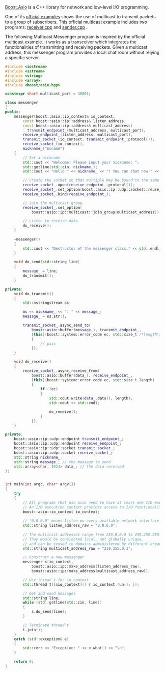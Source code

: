[Boost.Asio](https://www.boost.org/doc/libs/1_75_0/doc/html/boost_asio.html) is a C++ library for network and low-level I/O programming.

One of its [official examples](https://www.boost.org/doc/libs/1_75_0/doc/html/boost_asio/examples/cpp11_examples.html) shows the use of multicast to transmit packets to a group of subscribers.
This official multicast example includes two programs: 
[receiver.cpp](https://www.boost.org/doc/libs/1_75_0/doc/html/boost_asio/example/cpp11/multicast/receiver.cpp) 
and [sender.cpp](https://www.boost.org/doc/libs/1_75_0/doc/html/boost_asio/example/cpp11/multicast/sender.cpp)
.

The following Multicast Messenger program is inspired by the official multicast example.
It works as a transceiver which integrates the functionalities of transmitting and receiving packets.
Given a multicast address, this messenger program provides a local chat room without relying a specific server.

```c++
#include <iostream>
#include <sstream>
#include <string>
#include <array>
#include <boost/asio.hpp>

constexpr short multicast_port = 30001;

class messenger
{
public:
    messenger(boost::asio::io_context& io_context,
        const boost::asio::ip::address& listen_address,
        const boost::asio::ip::address& multicast_address)
        : transmit_endpoint_(multicast_address, multicast_port),
        receive_endpoint_(listen_address, multicast_port),
        transmit_socket_(io_context, transmit_endpoint_.protocol()),
        receive_socket_(io_context),
        nickname_("noname")
    {
        // Set a nickname
        std::cout << "Welcome! Please input your nickname: ";
        std::getline(std::cin, nickname_);
        std::cout << "Hello " << nickname_ << "! You can chat now!" << std::endl;

        // Create the socket so that multiple may be bound to the same address.
        receive_socket_.open(receive_endpoint_.protocol());
        receive_socket_.set_option(boost::asio::ip::udp::socket::reuse_address(true));
        receive_socket_.bind(receive_endpoint_);

        // Join the multicast group.
        receive_socket_.set_option(
            boost::asio::ip::multicast::join_group(multicast_address));

        // Listen to receive data
        do_receive();
    }
    
    ~messenger()
    {
        std::cout << "Destructor of the messenger class." << std::endl;
    }

    void do_send(std::string line)
    {
        message_ = line;
        do_transmit();
    }

private:
    void do_transmit()
    {
        std::ostringstream os;

        os << nickname_ << ": " << message_;
        message_ = os.str();

        transmit_socket_.async_send_to(
            boost::asio::buffer(message_), transmit_endpoint_,
            [this](boost::system::error_code ec, std::size_t /*length*/)
            {
                // pass
            });
    }

    void do_receive()
    {
        receive_socket_.async_receive_from(
            boost::asio::buffer(data_), receive_endpoint_,
            [this](boost::system::error_code ec, std::size_t length)
            {
                if (!ec)
                {
                    std::cout.write(data_.data(), length);
                    std::cout << std::endl;

                    do_receive();
                }
            });
    }

private:
    boost::asio::ip::udp::endpoint transmit_endpoint_;
    boost::asio::ip::udp::endpoint receive_endpoint_;
    boost::asio::ip::udp::socket transmit_socket_;
    boost::asio::ip::udp::socket receive_socket_;
    std::string nickname_;
    std::string message_; // the message to send
    std::array<char, 1024> data_; // the data received
};


int main(int argc, char* argv[])
{
    try
    {
        // All programs that use asio need to have at least one I/O execution context.
        // An I/O execution context provides access to I/O functionality.
        boost::asio::io_context io_context;
        
        // "0.0.0.0" means listen on every available network interface in this contex
        std::string listen_address_raw = "0.0.0.0"; 
        
        // The multicast addresses range from 239.0.0.0 to 239.255.255.255 are the administratively scoped addresses.
        // They would be considered local, not globally unique, 
        // and can be reused in domains administered by different organizations. 
        std::string multicast_address_raw = "239.255.0.1"; 

        // Construct a new messenger
        messenger s(io_context,
            boost::asio::ip::make_address(listen_address_raw),
            boost::asio::ip::make_address(multicast_address_raw));

        // Use thread t for io_context
        std::thread t([&io_context]() { io_context.run(); });

        // Get and send messages
        std::string line;
        while (std::getline(std::cin, line))
        {
            s.do_send(line);
        }

        // Terminate thread t
        t.join();
    }
    catch (std::exception& e)
    {
        std::cerr << "Exception: " << e.what() << "\n";
    }

    return 0;
}
```
